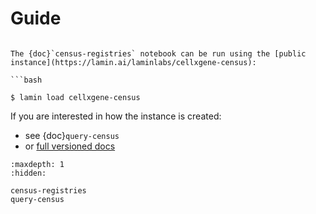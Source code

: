 # Guide

````{note}

The {doc}`census-registries` notebook can be run using the [public instance](https://lamin.ai/laminlabs/cellxgene-census):

```bash

$ lamin load cellxgene-census

````

If you are interested in how the instance is created:

- see {doc}`query-census`
- or [full versioned docs](https://cellxgene-census-lamin-c192.netlify.app/notebooks)

```{toctree}
:maxdepth: 1
:hidden:

census-registries
query-census
```
